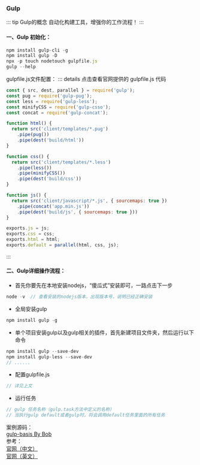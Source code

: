 ### Gulp
::: tip Gulp的概念
自动化构建工具，增强你的工作流程！
:::

#### 一、Gulp 初始化：
```js
npm install gulp-cli -g
npm install gulp -D
npx -p touch nodetouch gulpfile.js
gulp --help
``` 
gulpfile.js文件配置：
::: details 点击查看官网提供的 gulpfile.js 代码
```js
const { src, dest, parallel } = require('gulp');
const pug = require('gulp-pug');
const less = require('gulp-less');
const minifyCSS = require('gulp-csso');
const concat = require('gulp-concat');

function html() {
  return src('client/templates/*.pug')
    .pipe(pug())
    .pipe(dest('build/html'))
}

function css() {
  return src('client/templates/*.less')
    .pipe(less())
    .pipe(minifyCSS())
    .pipe(dest('build/css'))
}

function js() {
  return src('client/javascript/*.js', { sourcemaps: true })
    .pipe(concat('app.min.js'))
    .pipe(dest('build/js', { sourcemaps: true }))
}

exports.js = js;
exports.css = css;
exports.html = html;
exports.default = parallel(html, css, js);
```
:::


#### 二、Gulp详细操作流程：
+ 首先你要先在本地安装nodejs，“傻瓜式”安装即可，一路点击下一步
```js
node -v  // 查看安装的nodejs版本，出现版本号，说明已经正确安装
``` 

+ 全局安装gulp
```js
npm install gulp -g
``` 

+ 单个项目安装gulp以及gulp相关的插件，首先新建项目文件夹，然后运行以下命令
```js
npm install gulp --save-dev
npm install gulp-less --save-dev
// ......
``` 

+ 配置gulpfile.js
```js
// 详见上文
``` 

+ 运行任务
```js
// gulp 任务名称（gulp.task方法中定义的名称）
// 当执行gulp default或者gulp时，将会调用default任务里面的所有任务
``` 

<!-- 
```js
``` -->




案例源码：<br />
<a href="https://github.com/bobo88/project-basis/tree/main/gulp-basis" target="_blank">gulp-basis By Bob</a><br />
参考：<br />
<a href="https://www.gulpjs.com.cn/" target="_blank">官网（中文）</a><br />
<a href="https://gulpjs.com/" target="_blank">官网（英文）</a>